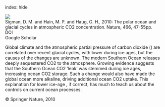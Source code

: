 index: hide

<div class="Citation">
    <div class="Citation-thumb CitationThumb-linked"  data-href="https://doi.org/10.1038/nature09149">
      <img src="https://static.claimspace.cloud/climate-study-static/refs/thumbs/6/Sigman_et_al_2010-thumb.png" />
    </div>

  <div class="Citation-body">
    <div class="Citation-text">Sigman, D. M. and Hain, M. P. and Haug, G. H., 2010: The polar ocean and glacial cycles in atmospheric CO2 concentration. <span class="Article-journal">Nature, </span><span class="Article-volume">466, </span>47-55pp.</div>
    <div class="Citation-links">
      <div class="CitationLink" data-href="https://doi.org/10.1038/nature09149">
        <div class="CitationLink-icon CitationLink-Doi"></div>
        <div class="CitationLink-text">DOI</div>
      </div>
      <div class="CitationLink" data-href="https://scholar.google.com/scholar?q=10.1038/nature09149">
        <div class="CitationLink-icon CitationLink-Scholar"></div>
        <div class="CitationLink-text">Google Scholar</div>
      </div>
    </div>
  </div>
</div>

Global climate and the atmospheric partial pressure of carbon dioxide () are correlated over recent glacial cycles, with lower  during ice ages, but the causes of the  changes are unknown. The modern Southern Ocean releases deeply sequestered CO2 to the atmosphere. Growing evidence suggests that the Southern Ocean CO2 ‘leak’ was stemmed during ice ages, increasing ocean CO2 storage. Such a change would also have made the global ocean more alkaline, driving additional ocean CO2 uptake. This explanation for lower ice-age , if correct, has much to teach us about the controls on current ocean processes.

<div class="Citation-copy">
&copy; Springer Nature, 2010
</div>